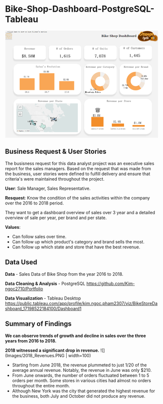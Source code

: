 # Bike-Shop-Dashboard-PostgreSQL-Tableau
![](Images/Bikeshop_Dashboard.PNG)

## Business Request & User Stories
The busisness request for this data analyst project was an executive sales report for the sales managers. 
Based on the request that was made from the business, user stories were defined to fulfill delivery and ensure that criteria's were maintained throughout the project.

**User**: Sale Manager, Sales Representative.

**Resquest**: Know the condition of the sales activities within the company over the 2016 to 2018 period.

They want to get a dashboard overview of sales over 3 year and a detailed overview of sale per year, per brand and per state.

**Values**:
- Can follow sales over time.
- Can follow up which product's category and brand sells the most.
- Can follow up which state and store that have the best revenue.

## Data Used

**Data** - Sales Data of Bike Shop from the year 2016 to 2018.

**Data Cleaning & Analysis** - PostgreSQL
https://github.com/Kim-ngoc2710/Portfolio

**Data Visualization** - Tableau Desktop
https://public.tableau.com/app/profile/kim.ngoc.pham2307/viz/BikeStoreDashboard_17198522184100/Dashboard1

## Summary of Findings

**We can observe trends of growth and decline in sales over the three years from 2016 to 2018.**

**2018 witnessed a significant drop in revenue.**
![](Images/2018_Revenues.PNG | width=100)
- Starting from June 2018, the revenue plummeted to just 1/20 of the average annual revenue. Notably, the revenue in June was only $210.
- From June onwards, the number of orders fluctuated between 1 to 5 orders per month. Some stores in various cities had almost no orders throughout the entire month.
- Although New York was the city that generated the highest revenue for the business, both July and October did not produce any revenue.
